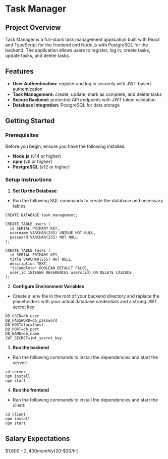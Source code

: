 # **Task Manager**

## **Project Overview**

Task Manager is a full-stack task management application built with React and TypeScript for the frontend and Node.js with PostgreSQL for the backend. The application allows users to register, log in, create tasks, update tasks, and delete tasks.

## **Features**

- **User Authentication:** register and log in securely with JWT-based authentication
- **Task Management:** create, update, mark as complete, and delete tasks
- **Secure Backend:** protected API endpoints with JWT token validation
- **Database Integration:** PostgreSQL for data storage

## **Getting Started**

### **Prerequisites**

Before you begin, ensure you have the following installed:

- **Node.js** (v14 or higher)
- **npm** (v6 or higher)
- **PostgreSQL** (v12 or higher)

### **Setup Instructions**

1. **Set Up the Database**:

- Run the following SQL commands to create the database and necessary tables

```
CREATE DATABASE task_management;

CREATE TABLE users (
  id SERIAL PRIMARY KEY,
  username VARCHAR(255) UNIQUE NOT NULL,
  password VARCHAR(255) NOT NULL
);

CREATE TABLE tasks (
  id SERIAL PRIMARY KEY,
  title VARCHAR(255) NOT NULL,
  description TEXT,
  "isComplete" BOOLEAN DEFAULT FALSE,
  user_id INTEGER REFERENCES users(id) ON DELETE CASCADE
);
```

2. **Configure Environment Variables**

- Create a .env file in the root of your backend directory and replace the placeholders with your actual database credentials and a strong JWT secret key:

```
DB_USER=db_user
DB_PASSWORD=db_password
DB_HOST=localhost
DB_PORT=db_port
DB_NAME=db_name
JWT_SECRET=jwt_secret_key
```

3. **Run the backend**

- Run the following commands to install the dependencies and start the server:

```
cd server
npm install
npm start
```

4. **Run the frontend**

- Run the following commands to install the dependencies and start the client:

```
cd client
npm install
npm start
```

## **Salary Expectations**

$1,600 - $2,400 monthly ($20-$30/hr)
